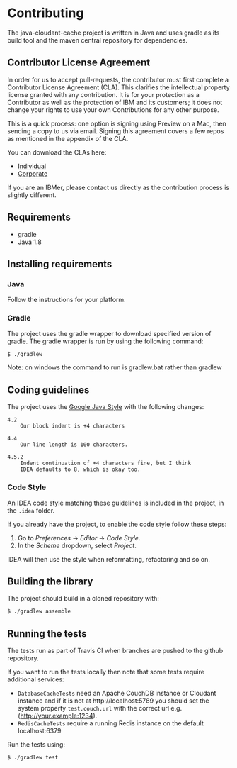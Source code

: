 Contributing
=======

The java-cloudant-cache project is written in Java and uses gradle as its build tool and the maven central
repository for dependencies.

## Contributor License Agreement

In order for us to accept pull-requests, the contributor must first complete
a Contributor License Agreement (CLA). This clarifies the intellectual
property license granted with any contribution. It is for your protection as a
Contributor as well as the protection of IBM and its customers; it does not
change your rights to use your own Contributions for any other purpose.

This is a quick process: one option is signing using Preview on a Mac,
then sending a copy to us via email. Signing this agreement covers a few repos
as mentioned in the appendix of the CLA.

You can download the CLAs here:

 - [Individual](http://cloudant.github.io/cloudant-sync-eap/cla/cla-individual.pdf)
 - [Corporate](http://cloudant.github.io/cloudant-sync-eap/cla/cla-corporate.pdf)

If you are an IBMer, please contact us directly as the contribution process is
slightly different.

## Requirements

- gradle
- Java 1.8

## Installing requirements

### Java

Follow the instructions for your platform.

### Gradle

The project uses the gradle wrapper to download  specified version of gradle.
The gradle wrapper is run by using the following command:

```bash
$ ./gradlew
```
Note: on windows the command to run is gradlew.bat rather than gradlew

## Coding guidelines

The project uses the [Google Java Style](https://google-styleguide.googlecode.com/svn/trunk/javaguide.html)
with the following changes:

```
4.2
    Our block indent is +4 characters

4.4
    Our line length is 100 characters.

4.5.2
    Indent continuation of +4 characters fine, but I think
    IDEA defaults to 8, which is okay too.
```

### Code Style

An IDEA code style matching these guidelines is included in the project,
in the `.idea` folder.

If you already have the project, to enable the code style follow these steps:

1. Go to _Preferences_ -> _Editor_ -> _Code Style_.
2. In the _Scheme_ dropdown, select _Project_.

IDEA will then use the style when reformatting, refactoring and so on.

## Building the library

The project should build in a cloned repository with:

```bash
$ ./gradlew assemble
```

## Running the tests

The tests run as part of Travis CI when branches are pushed to the github repository.

If you want to run the tests locally then note that some tests require additional services:
* `DatabaseCacheTests` need an Apache CouchDB instance or Cloudant instance and if it
is not at http://localhost:5789 you should set the system property `test.couch.url` with the correct
url e.g. (http://your.example:1234).
* `RedisCacheTests` require a running Redis instance on the default localhost:6379

Run the tests using:
```bash
$ ./gradlew test
```
